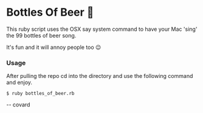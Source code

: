 # Bottles Of Beer :beers:

This ruby script uses the OSX say system command to have your Mac 'sing' the 99 bottles of beer song.

It's fun and it will annoy people too :wink:

### Usage
After pulling the repo cd into the directory and use the following command and enjoy.

``` shell
$ ruby bottles_of_beer.rb
```

-- covard
